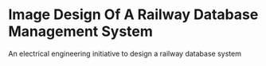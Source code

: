 # Image Design Of A Railway Database Management System
An electrical engineering initiative to design a railway database system
